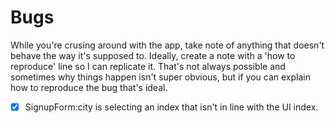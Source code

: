 # Bugs

While you're crusing around with the app, take note of anything that doesn't behave the way it's supposed to. Ideally, create a note with a 'how to reproduce' line so I can replicate it. That's not always possible and sometimes why things happen isn't super obvious, but if you can explain how to reproduce the bug that's ideal.

- [x] SignupForm:city is selecting an index that isn't in line with the UI index.
